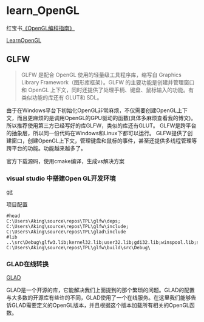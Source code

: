 # learn_OpenGL

红宝书[《OpenGL编程指南》](www.opengl-redbook.com)

[LearnOpenGL](https://learnopengl-cn.github.io/)



## GLFW

> GLFW 是配合 OpenGL 使用的轻量级工具程序库，缩写自 Graphics Library Framework（图形库框架）。GLFW 的主要功能是创建并管理窗口和 OpenGL 上下文，同时还提供了处理手柄、键盘、鼠标输入的功能。有类似功能的库还有 GLUT和 SDL。

由于在Windows平台下初始化OpenGL非常麻烦，不仅需要创建OpenGL上下文，而且更麻烦的是调用OpenGL的GPU驱动的函数(具体多麻烦查看我的博文)。所以推荐使用第三方已经写好的库GLFW，类似的库还有GLUT。
GLFW是跨平台的抽象层，所以同一份代码在Windows和Linux下都可以运行。
GLFW提供了创建窗口，创建OpenGL上下文，管理键盘和鼠标的事件，甚至还提供多线程管理等跨平台的功能。功能越来越多了。

官方下载源码，使用cmake编译，生成vs解决方案



### visual studio 中搭建Open GL开发环境

[git](https://github.com/glfw/glfw)

项目配置

```shell
#head
C:\Users\Aking\source\repos\TPL\glfw\deps;
C:\Users\Aking\source\repos\TPL\glfw\include;
C:\Users\Aking\source\repos\TPL\glad\include
#lib
..\src\Debug\glfw3.lib;kernel32.lib;user32.lib;gdi32.lib;winspool.lib;shell32.lib;ole32.lib;oleaut32.lib;uuid.lib;comdlg32.lib;advapi32.lib
C:\Users\Aking\source\repos\TPL\glfw\build\src\Debug\
```

### GLAD在线转换

[GLAD](https://glad.dav1d.de/)

GLAD是一个开源的库，它能解决我们上面提到的那个繁琐的问题。GLAD的配置与大多数的开源库有些许的不同，GLAD使用了一个在线服务。在这里我们能够告诉GLAD需要定义的OpenGL版本，并且根据这个版本加载所有相关的OpenGL函数。



